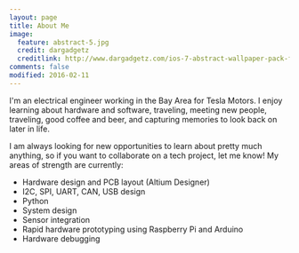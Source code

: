 ```yaml
---
layout: page
title: About Me
image:
  feature: abstract-5.jpg
  credit: dargadgetz
  creditlink: http://www.dargadgetz.com/ios-7-abstract-wallpaper-pack-for-iphone-5-and-ipod-touch-retina/
comments: false
modified: 2016-02-11
---
```


I'm an electrical engineer working in the Bay Area for Tesla Motors. I enjoy learning about hardware and software, traveling, meeting new people, traveling, good coffee and beer, and capturing memories to look back on later in life.

I am always looking for new opportunities to learn about pretty much anything, so if you want to collaborate on a tech project, let me know! My areas of strength are currently:

* Hardware design and PCB layout (Altium Designer)
* I2C, SPI, UART, CAN, USB design
* Python
* System design
* Sensor integration
* Rapid hardware prototyping using Raspberry Pi and Arduino
* Hardware debugging